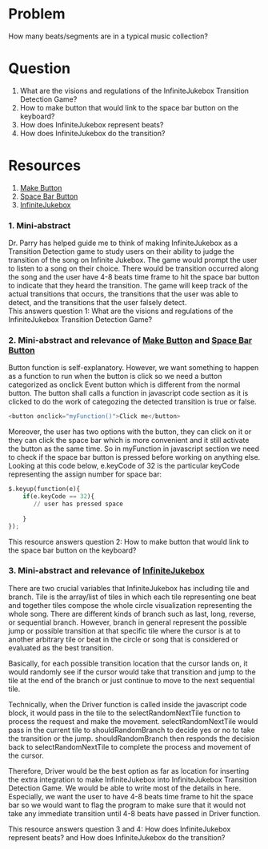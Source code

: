 # Problem
How many beats/segments are in a typical music collection?

# Question
1. What are the visions and regulations of the InfiniteJukebox Transition Detection Game?
2. How to make button that would link to the space bar button on the keyboard?
3. How does InfiniteJukebox represent beats?
4. How does InfiniteJukebox do the transition?	

# Resources
1. [Make Button]
2. [Space Bar Button]
3. [InfiniteJukebox]

### 1. Mini-abstract
Dr. Parry has helped guide me to think of making InfiniteJukebox as a Transition Detection game to study users on their ability to judge the transition of the song on Infinite Jukebox. The game would prompt the user to listen to a song on their choice. There would be transition occurred along the song and the user have 4-8 beats time frame to hit the space bar button to indicate that they heard the transition. 
The game will keep track of the actual transitions that occurs, the transitions that the user was able to detect, and the transitions that the user falsely detect.   
This answers question 1: What are the visions and regulations of the InfiniteJukebox Transition Detection Game?

### 2. Mini-abstract and relevance of [Make Button] and [Space Bar Button]
Button function is self-explanatory. However, we want something to happen as a function to run when the button is click so we need a button categorized as onclick Event button which is different from the normal button. The button shall calls a function in javascript code section as it is clicked to do the work of categozing the detected transition is true or false. 
```python
<button onclick="myFunction()">Click me</button>
```
Moreover, the user has two options with the button, they can click on it or they can click the space bar which is more convenient and it still activate the button as the same time. So in myFunction in javascript section we need to check if the space bar button is pressed before working on anything else. Looking at this code below, e.keyCode of 32 is the particular keyCode representing the assign number for space bar:
```python
$.keyup(function(e){
	if(e.keyCode == 32){
       // user has pressed space
       
	}
});
```
This resource answers question 2: How to make button that would link to the space bar button on the keyboard? 

### 3. Mini-abstract and relevance of [InfiniteJukebox]
There are two crucial variables that InfiniteJukebox has including tile and branch. Tile is the array/list of tiles in which each tile representing one beat and together tiles compose the whole circle visualization representing the whole song. There are different kinds of branch such as last, long, reverse, or sequential branch. However, branch in general represent the possible jump or possible transition at that specific tile where the cursor is at to another arbitrary tile or beat in the circle or song that is considered or evaluated as the best transition.

Basically, for each possible transition location that the cursor lands on, it would randomly see if the cursor would take that transition and jump to the tile at the end of the branch or just continue to move to the next sequential tile. 

Technically, when the Driver function is called inside the javascript code block, it would pass in the tile to the selectRandomNextTile function to process the request and make the movement. selectRandomNextTile would pass in the current tile to shouldRandomBranch to decide yes or no to take the transition or the jump. shouldRandomBranch then responds the decision back to selectRandomNextTile to complete the process and movement of the cursor.  

Therefore, Driver would be the best option as far as location for inserting the extra integration to make InfiniteJukebox into InfiniteJukebox Transition Detection Game. We would be able to write most of the details in here. Especially, we want the user to have 4-8 beats time frame to hit the space bar so we would want to flag the program to make sure that it would not take any immediate transition until 4-8 beats have passed in Driver function. 

This resource answers question 3 and 4: How does InfiniteJukebox represent beats? and How does InfiniteJukebox do the transition?	

[Make Button]: http://www.w3schools.com/jsref/event_onclick.asp
[Space Bar Button]: http://stackoverflow.com/questions/2249203/check-if-the-spacebar-is-being-pressed-and-the-mouse-is-moving-at-the-same-time
[InfiniteJukebox]: http://labs.echonest.com/Uploader/index.html
